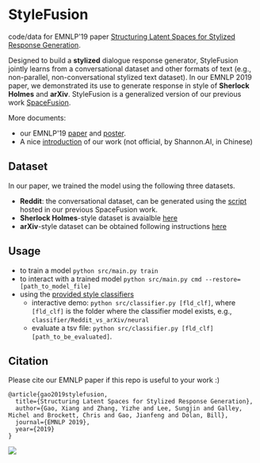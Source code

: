 # StyleFusion
code/data for EMNLP'19 paper [Structuring Latent Spaces for Stylized Response Generation](https://arxiv.org/abs/1909.05361).

Designed to build a **stylized** dialogue response generator, StyleFusion jointly learns from a conversational dataset and other formats of text (e.g., non-parallel, non-conversational stylized text dataset). In our EMNLP 2019 paper, we demonstrated its use to generate response in style of **Sherlock Holmes** and **arXiv**. StyleFusion is a generalized version of our previous work [SpaceFusion](https://github.com/golsun/SpaceFusion).

More documents:
* our EMNLP'19 [paper](https://arxiv.org/abs/1909.05361) and [poster](https://github.com/golsun/StyleFusion/blob/master/EMNLP%20poster.pdf).
* A nice [introduction](https://mp.weixin.qq.com/s/rtAra15Qqnz9bLadSUSAlg) of our work (not official, by Shannon.AI, in Chinese)

## Dataset
In our paper, we trained the model using the following three datasets. 
* **Reddit**: the conversational dataset, can be generated using the [script](https://github.com/golsun/SpaceFusion/tree/master/data#multi-ref-reddit) hosted in our previous SpaceFusion work.
* **Sherlock Holmes**-style dataset is avaialble [here](https://github.com/golsun/StyleFusion/tree/master/data/Holmes)
* **arXiv**-style dataset can be obtained following instructions [here](https://github.com/golsun/StyleFusion/tree/master/data/arXiv)

## Usage
* to train a model `python src/main.py train`
* to interact with a trained model `python src/main.py cmd --restore=[path_to_model_file]`
* using the [provided style classifiers](https://github.com/golsun/StyleFusion/tree/master/classifier) 
   * interactive demo: `python src/classifier.py [fld_clf]`, where `[fld_clf]` is the folder where the classifier model exists, e.g., `classifier/Reddit_vs_arXiv/neural`
   * evaluate a tsv file: `python src/classifier.py [fld_clf] [path_to_be_evaluated]`.

## Citation
Please cite our EMNLP paper if this repo is useful to your work :)
```
@article{gao2019stylefusion,
  title={Structuring Latent Spaces for Stylized Response Generation},
  author={Gao, Xiang and Zhang, Yizhe and Lee, Sungjin and Galley, Michel and Brockett, Chris and Gao, Jianfeng and Dolan, Bill},
  journal={EMNLP 2019},
  year={2019}
}
```

![](https://github.com/golsun/StyleFusion/blob/master/fig/intro_fig.png)


